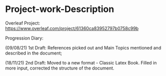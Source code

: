 # Project-work-Description

Overleaf Project: https://www.overleaf.com/project/61360ca83952797b0758c99b

Progression Diary:

(09/08/21) 1st Draft: References picked out and Main Topics mentioned and described in the document;

(18/11/21) 2nd Draft: Moved to a new format - Classic Latex Book. Filled in more input, corrected the structure of the document.
